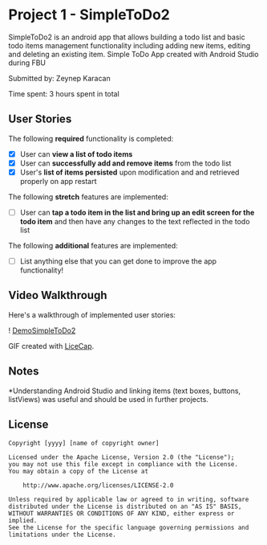 
# Project 1 - SimpleToDo2

SimpleToDo2 is an android app that allows building a todo list and basic todo items management functionality including adding new items, editing and deleting an existing item.
Simple ToDo App created with Android Studio during FBU

Submitted by: Zeynep Karacan

Time spent: 3 hours spent in total

## User Stories

The following **required** functionality is completed:

* [x] User can **view a list of todo items**
* [x] User can **successfully add and remove items** from the todo list
* [x] User's **list of items persisted** upon modification and and retrieved properly on app restart

The following **stretch** features are implemented:

* [ ] User can **tap a todo item in the list and bring up an edit screen for the todo item** and then have any changes to the text reflected in the todo list

The following **additional** features are implemented:

* [ ] List anything else that you can get done to improve the app functionality!

## Video Walkthrough

Here's a walkthrough of implemented user stories:

! [DemoSimpleToDo2](DemoSimpleToDo2.gif)

GIF created with [LiceCap](http://www.cockos.com/licecap/).

## Notes
*Understanding Android Studio and linking items (text boxes, buttons, listViews) was useful and should be used in further projects.

## License

    Copyright [yyyy] [name of copyright owner]

    Licensed under the Apache License, Version 2.0 (the "License");
    you may not use this file except in compliance with the License.
    You may obtain a copy of the License at

        http://www.apache.org/licenses/LICENSE-2.0

    Unless required by applicable law or agreed to in writing, software
    distributed under the License is distributed on an "AS IS" BASIS,
    WITHOUT WARRANTIES OR CONDITIONS OF ANY KIND, either express or implied.
    See the License for the specific language governing permissions and
    limitations under the License.
